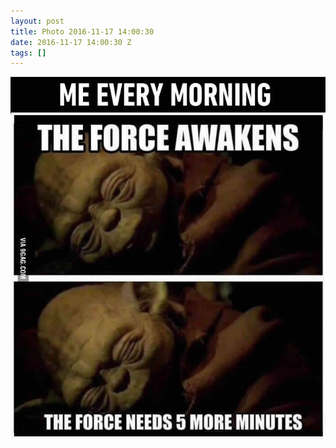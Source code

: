 ```yaml
---
layout: post
title: Photo 2016-11-17 14:00:30
date: 2016-11-17 14:00:30 Z
tags: []
---
```

![](/media/2016/11/153301376698.jpg)
